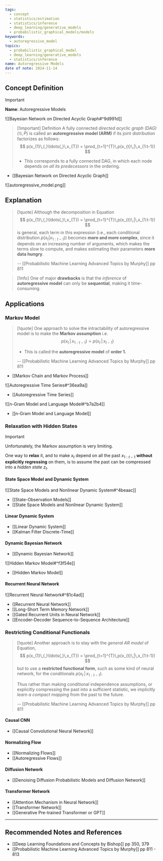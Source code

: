 ```yaml
---
tags:
  - concept
  - statistics/estimation
  - statistics/inference
  - deep_learning/generative_models
  - probabilistic_graphical_models/models
keywords:
  - autoregressive_model
topics:
  - probabilistic_graphical_model
  - deep_learning/generative_models
  - statistics/inference
name: Autoregressive Models
date of note: 2024-11-14
---
```


## Concept Definition

>[!important]
>**Name**: Autoregressive Models

![[Bayesian Network on Directed Acyclic Graph#^9d991d]]

>[!important] Definition
>A fully connected *directed acyclic graph (DAG)* $(\mathcal{G}, P)$ is called an **autoregressive model (ARM)** if its joint distribution factorizes as follows:
>$$
>p(x_{1}\,{,}\ldots{,}\,x_{T}) = \prod_{t=1}^{T}\,p(x_{t}\,|\,x_{1:t-1})
>$$
>- This corresponds to a fully connected DAG, in which each node depends on *all its predecessors* in the ordering.


- [[Bayesian Network on Directed Acyclic Graph]]

![[autoregressive_model.png]]
## Explanation

>[!quote]
>Although the decomposition in Equation 
>$$
>p(x_{1}\,{,}\ldots{,}\,x_{T}) = \prod_{t=1}^{T}\,p(x_{t}\,|\,x_{1:t-1})
>$$
>is general, each term in this expression (i.e., each conditional distribution $p(x_{t}|x_{1:t-1})$) becomes **more and more complex**, since it depends on an increasing number of arguments, which makes the terms slow to compute, and makes estimating their parameters **more data hungry**.
>
>-- [[Probabilistic Machine Learning Advanced Topics by Murphy]] pp 811

>[!info]
>One of major **drawbacks** is that the *inference* of **autoregressive model** can only be **sequential**, making it time-consuming.


## Applications

### Markov Model

>[!quote]
>One approach to solve the intractability of autoregressive model is to make the **Markov assumption** i.e. $$p(x_{t}\,|\,x_{1:t-1}) = p(x_{t}\,|\,x_{t-1})$$
>- This is called the **autoregressive model** of **order 1.**
>  
>-- [[Probabilistic Machine Learning Advanced Topics by Murphy]] pp 811  

- [[Markov Chain and Markov Process]]

![[Autoregressive Time Series#^36ea9a]]

- [[Autoregressive Time Series]]

![[n-Gram Model and Language Model#^b7a2b4]]

- [[n-Gram Model and Language Model]]


### Relaxation with Hidden States

>[!important]
>Unfortunately, the Markov assumption is very limiting. 
>
>One way to **relax** it, and to make $x_{t}$ depend on all the past $x_{1: t-1}$ **without explicitly regressing** on them, is to assume the past can be compressed into a *hidden state* $z_{t}$.

#### State Space Model and Dynamic System

![[State Space Models and Nonlinear Dynamic System#^4beaac]]

- [[State-Observation Models]]
- [[State Space Models and Nonlinear Dynamic System]]

#### Linear Dynamic System

- [[Linear Dynamic System]]
- [[Kalman Filter Discrete-Time]]

####  Dynamic Bayesian Network

- [[Dynamic Bayesian Network]]

![[Hidden Markov Model#^f3f54e]]

- [[Hidden Markov Model]]

#### Recurrent Neural Network

![[Recurrent Neural Network#^81c4ad]]

- [[Recurrent Neural Network]]
- [[Long-Short Term Memory Network]]
- [[Gated Recurrent Units in Neural Network]]
- [[Encoder-Decoder Sequence-to-Sequence Architecture]]


### Restricting Conditional Functionals

>[!quote]
>Another approach is to stay with the *general AR model* of Equation,
>$$
>p(x_{1}\,{,}\ldots{,}\,x_{T}) = \prod_{t=1}^{T}\,p(x_{t}\,|\,x_{1:t-1})
>$$
> but to use a **restricted functional form**, such as some kind of neural network, for the conditionals $p(x_{t}\,|\,x_{1:t-1})$. 
> 
> Thus rather than making conditional independence assumptions, or explicitly compressing the past into a sufficient statistic, we implicitly *learn a compact mapping* from the past to the future.
> 
>-- [[Probabilistic Machine Learning Advanced Topics by Murphy]] pp 811 

#### Causal CNN

- [[Causal Convolutional Neural Network]]

#### Normalizing Flow

- [[Normalizing Flows]]
- [[Autoregressive Flows]]

#### Diffusion Network

- [[Denoising Diffusion Probabilistic Models and Diffusion Network]]


#### Transformer Network

- [[Attention Mechanism in Neural Network]]
- [[Transformer Network]]
- [[Generative Pre-trained Transformer or GPT]]





-----------
##  Recommended Notes and References



- [[Deep Learning Foundations and Concepts by Bishop]] pp 350, 379
- [[Probabilistic Machine Learning Advanced Topics by Murphy]] pp 811 - 813